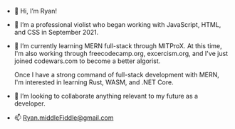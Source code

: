- 👋 Hi, I’m Ryan!

- 👀 I’m a professional violist who began working with JavaScript, HTML, and CSS in September 2021.

- 🌱 I’m currently learning MERN full-stack through MITProX. At this time, I'm also working through 
   freecodecamp.org, excercism.org, and I've just joined codewars.com to become a better algorist. 
   
   Once I have a strong command of full-stack development with MERN, I'm interested in learning Rust, 
   WASM, and .NET Core. 
   
- 💞️ I’m looking to collaborate anything relevant to my future as a developer. 

- 📫 Ryan.middleFiddle@gmail.com
